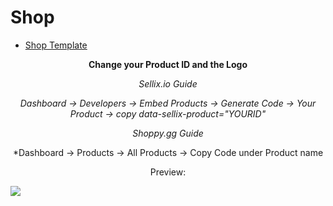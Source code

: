 # Shop
- [Shop Template](#Shop)
<div style="text-align: center;">

**Change your Product ID and the Logo**

*Sellix.io Guide*

*Dashboard -> Developers -> Embed Products -> Generate Code -> Your Product -> copy data-sellix-product="YOURID"*

*Shoppy.gg Guide*

*Dashboard -> Products -> All Products -> Copy Code under Product name



Preview: 
</div>

![](https://i.imgur.com/vTT5hU0.png)
